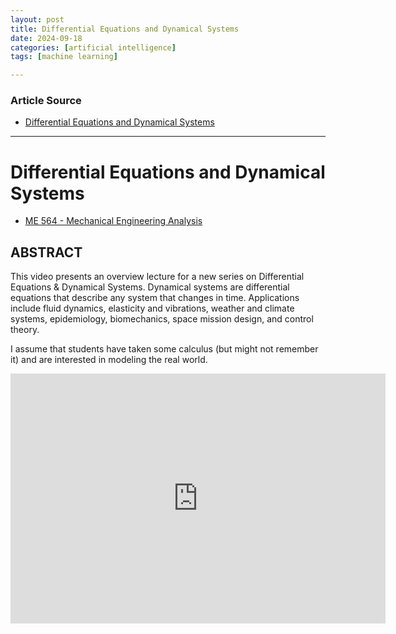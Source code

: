 ```yaml
---
layout: post
title: Differential Equations and Dynamical Systems
date: 2024-09-18
categories: [artificial intelligence]
tags: [machine learning]

---
```


### Article Source


* [Differential Equations and Dynamical Systems](https://www.youtube.com/watch?v=9fQkLQZe3u8&list=PLMrJAkhIeNNTYaOnVI3QpH7jgULnAmvPA)

---



# Differential Equations and Dynamical Systems


* [ME 564 - Mechanical Engineering Analysis](https://faculty.washington.edu/sbrunton/me564/)


## ABSTRACT 
This video presents an overview lecture for a new series on Differential Equations & Dynamical Systems.  Dynamical systems are differential equations that describe any system that changes in time.  Applications include fluid dynamics, elasticity and vibrations, weather and climate systems, epidemiology, biomechanics, space mission design, and control theory.  

I assume that students have taken some calculus (but might not remember it) and are interested in modeling the real world.  


<iframe width="600" height="400" src="https://www.youtube.com/embed/9fQkLQZe3u8?si=c9QVPbSF-K-hAtIf" title="YouTube video player" frameborder="0" allow="accelerometer; autoplay; clipboard-write; encrypted-media; gyroscope; picture-in-picture; web-share" referrerpolicy="strict-origin-when-cross-origin" allowfullscreen></iframe>